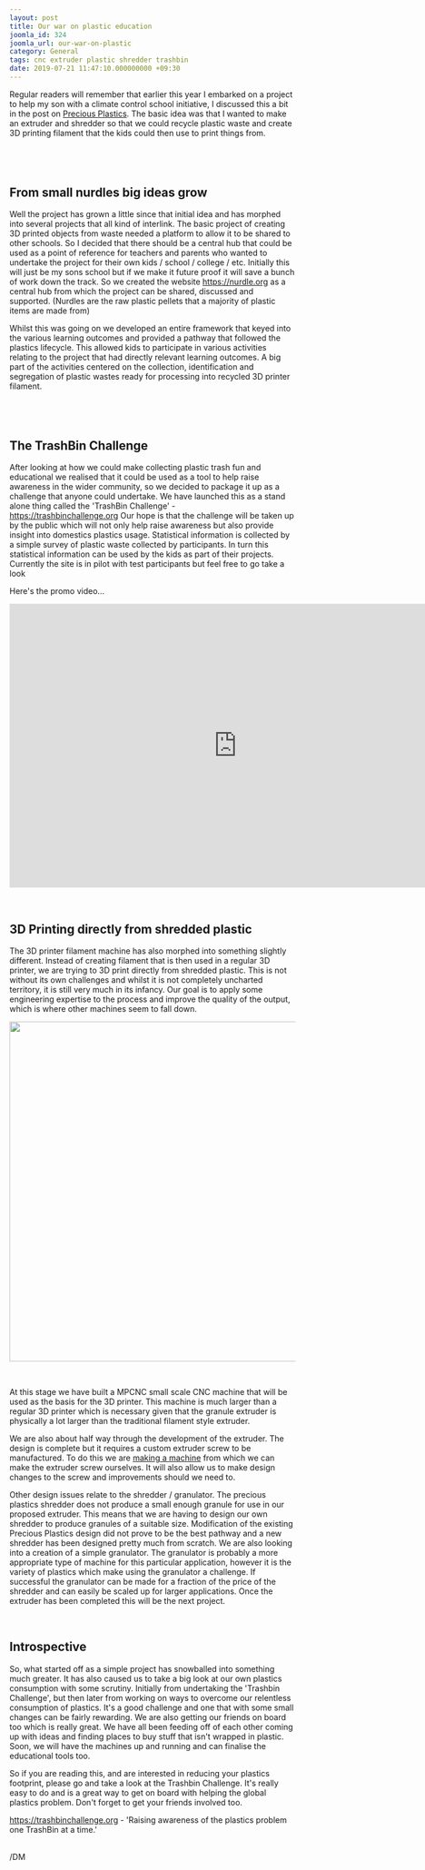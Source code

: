 ```yaml
---
layout: post
title: Our war on plastic education
joomla_id: 324
joomla_url: our-war-on-plastic
category: General
tags: cnc extruder plastic shredder trashbin
date: 2019-07-21 11:47:10.000000000 +09:30
---
```

<p>Regular readers will remember that earlier this year I embarked on a project to help my son with a climate control school initiative, I discussed this a bit in the post on <a title="Precious Plastics" href="index.php/entry/general/precious-plastics">Precious Plastics</a>. The basic idea was that I wanted to make an extruder and shredder so that we could recycle plastic waste and create 3D printing filament that the kids could then use to print things from.</p>

<h2> </h2>
<h2>From small nurdles big ideas grow</h2>
<p>Well the project has grown a little since that initial idea and has morphed into several projects that all kind of interlink. The basic project of creating 3D printed objects from waste needed a platform to allow it to be shared to other schools. So I decided that there should be a central hub that could be used as a point of reference for teachers and parents who wanted to undertake the project for their own kids / school / college / etc. Initially this will just be my sons school but if we make it future proof it will save a bunch of work down the track. So we created the website <a href="https://nurdle.org">https://nurdle.org</a> as a central hub from which the project can be shared, discussed and supported. (Nurdles are the raw plastic pellets that a majority of plastic items are made from)</p>
<p>Whilst this was going on we developed an entire framework that keyed into the various learning outcomes and provided a pathway that followed the plastics lifecycle. This allowed kids to participate in various activities relating to the project that had directly relevant learning outcomes. A big part of the activities centered on the collection, identification and segregation of plastic wastes ready for processing into recycled 3D printer filament. </p>
<h2> </h2>
<h2>The TrashBin Challenge</h2>
<p>After looking at how we could make collecting plastic trash fun and educational we realised that it could be used as a tool to help raise awareness in the wider community, so we decided to package it up as a challenge that anyone could undertake. We have launched this as a stand alone thing called the 'TrashBin Challenge' - <a href="https://trashbinchallenge.org">https://trashbinchallenge.org</a> Our hope is that the challenge will be taken up by the public which will not only help raise awareness but also provide insight into domestics plastics usage. Statistical information is collected by a simple survey of plastic waste collected by participants. In turn this statistical information can be used by the kids as part of their projects. Currently the site is in pilot with test participants but feel free to go take a look</p>
<p>Here's the promo video...</p>
<p style="text-align: center;"><div class="legacy-video-container"><iframe  width="800" height="500" src="https://www.youtube.com/embed/oP6cQ5lwGzg?wmode=transparent" frameborder="0" allowfullscreen></iframe></div></p>
<p> </p>
<h2>3D Printing directly from shredded plastic</h2>
<p>The 3D printer filament machine has also morphed into something slightly different. Instead of creating filament that is then used in a regular 3D printer, we are trying to 3D print directly from shredded plastic. This is not without its own challenges and whilst it is not completely uncharted territory, it is still very much in its infancy. Our goal is to apply some engineering expertise to the process and improve the quality of the output, which is where other machines seem to fall down.</p>
<p><img style="display: block; margin-left: auto; margin-right: auto;" src="../../../../images/blog_articles/324/b2ap3_large_IMG_7043.jpg" width="799" height="599" align="center" data-style="clear" /></p>
<p> </p>
<p>At this stage we have built a MPCNC small scale CNC machine that will be used as the basis for the 3D printer. This machine is much larger than a regular 3D printer which is necessary given that the granule extruder is physically a lot larger than the traditional filament style extruder.</p>
<p>We are also about half way through the development of the extruder. The design is complete but it requires a custom extruder screw to be manufactured. To do this we are <a title="DIY Extruder screw making machine Part 1 - The table" href="index.php/entry/general/diy-extruder-auger-machine-part-1">making a machine</a> from which we can make the extruder screw ourselves. It will also allow us to make design changes to the screw and improvements should we need to.</p>
<p>Other design issues relate to the shredder / granulator. The precious plastics shredder does not produce a small enough granule for use in our proposed extruder. This means that we are having to design our own shredder to produce granules of a suitable size. Modification of the existing Precious Plastics design did not prove to be the best pathway and a new shredder has been designed pretty much from scratch. We are also looking into a creation of a simple granulator. The granulator is probably a more appropriate type of machine for this particular application, however it is the variety of plastics which make using the granulator a challenge. If successful the granulator can be made for a fraction of the price of the shredder and can easily be scaled up for larger applications. Once the extruder has been completed this will be the next project.</p>
<p> </p>
<h2>Introspective</h2>
<p>So, what started off as a simple project has snowballed into something much greater. It has also caused us to take a big look at our own plastics consumption with some scrutiny. Initially from undertaking the 'Trashbin Challenge', but then later from working on ways to overcome our relentless consumption of plastics. It's a good challenge and one that with some small changes can be fairly rewarding. We are also getting our friends on board too which is really great. We have all been feeding off of each other coming up with ideas and finding places to buy stuff that isn't wrapped in plastic.  Soon, we will have the machines up and running and can finalise the educational tools too.</p>
<p>So if you are reading this, and are interested in reducing your plastics footprint, please go and take a look at the Trashbin Challenge. It's really easy to do and is a great way to get on board with helping the global plastics problem. Don't forget to get your friends involved too.</p>
<p><a href="https://trashbinchallenge.org">https://trashbinchallenge.org</a> - 'Raising awareness of the plastics problem one TrashBin at a time.'</p>
<p><br />/DM</p>
<p> </p>
<p> </p>
